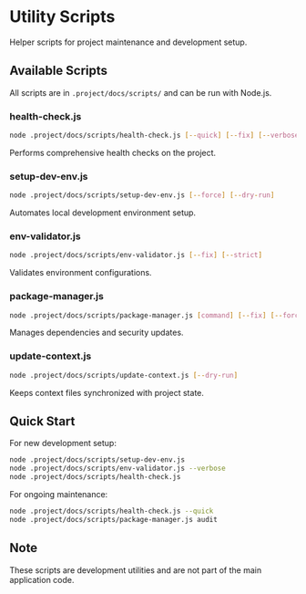 # Utility Scripts

Helper scripts for project maintenance and development setup.

## Available Scripts

All scripts are in `.project/docs/scripts/` and can be run with Node.js.

### health-check.js
```bash
node .project/docs/scripts/health-check.js [--quick] [--fix] [--verbose]
```
Performs comprehensive health checks on the project.

### setup-dev-env.js
```bash
node .project/docs/scripts/setup-dev-env.js [--force] [--dry-run]
```
Automates local development environment setup.

### env-validator.js
```bash
node .project/docs/scripts/env-validator.js [--fix] [--strict]
```
Validates environment configurations.

### package-manager.js
```bash
node .project/docs/scripts/package-manager.js [command] [--fix] [--force]
```
Manages dependencies and security updates.

### update-context.js
```bash
node .project/docs/scripts/update-context.js [--dry-run]
```
Keeps context files synchronized with project state.

## Quick Start

For new development setup:
```bash
node .project/docs/scripts/setup-dev-env.js
node .project/docs/scripts/env-validator.js --verbose
node .project/docs/scripts/health-check.js
```

For ongoing maintenance:
```bash
node .project/docs/scripts/health-check.js --quick
node .project/docs/scripts/package-manager.js audit
```

## Note
These scripts are development utilities and are not part of the main application code.